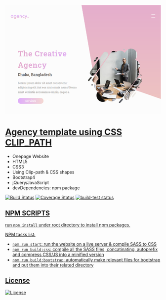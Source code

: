 <img src="assets/img/screenshot.png" title="Agency">

# <a href="https://mahmudul-hasan-bijoy.github.io/clip-path/" target="_blank">Agency template using CSS CLIP_PATH</a><br>

- Onepage Website
- HTML5
- CSS3
- Using Clip-path & CSS shapes
- Bootstrap4
- jQuery/JavaScript
- devDependencies: npm package

[![Build Status](http://img.shields.io/travis/badges/badgerbadgerbadger.svg?style=flat-square)](https://travis-ci.org/badges/badgerbadgerbadger) [![Coverage Status](http://img.shields.io/coveralls/badges/badgerbadgerbadger.svg?style=flat-square)](https://coveralls.io/r/badges/badgerbadgerbadger) <a href="https://github.com/actions/setup-node/actions?query=workflow%3Abuild-test"><img alt="build-test status" src="https://github.com/actions/setup-node/workflows/build-test/badge.svg">
  
## NPM SCRIPTS

 run `npm install` under root directory to install npm packages.

NPM tasks list:

- `npm run start`: run the website on a live server & compile SASS to CSS
- `npm run build:css`: compile all the SASS files, concatinating, autoprefix and compress CSS/JS into a minified version
- `npm run build:bootstrap`: automatically make relevant files for bootstrap and put them into their related directory
  
## License

[![License](http://img.shields.io/:license-mit-blue.svg?style=flat-square)](http://badges.mit-license.org)